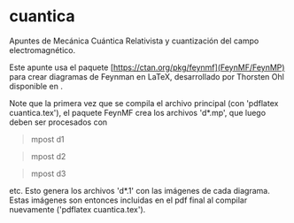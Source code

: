 # cuantica
Apuntes de Mecánica Cuántica Relativista y cuantización del campo electromagnético.

Este apunte usa el paquete [https://ctan.org/pkg/feynmf](FeynMF/FeynMP) para crear diagramas de Feynman en LaTeX, desarrollado por Thorsten Ohl disponible en .

Note que la primera vez que se compila el archivo principal (con 'pdflatex cuantica.tex'), el paquete FeynMF crea los archivos 'd*.mp', que luego deben ser procesados con

> mpost d1

> mpost d2

> mpost d3

etc. Esto genera los archivos 'd*.1' con las imágenes de cada diagrama. Estas imágenes son entonces incluidas en el pdf final al compilar nuevamente ('pdflatex cuantica.tex').
